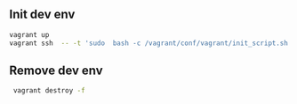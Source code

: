 ## Init dev env

```bash
vagrant up
vagrant ssh  -- -t 'sudo  bash -c /vagrant/conf/vagrant/init_script.sh'
```



## Remove dev env
```bash
 vagrant destroy -f
```